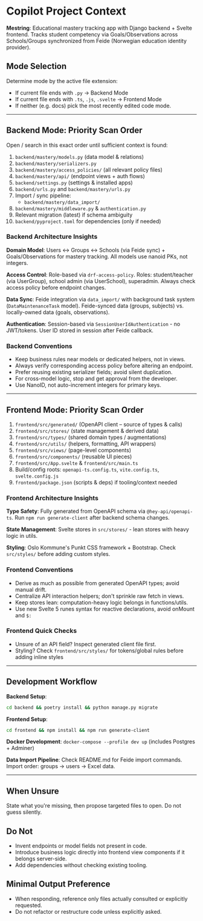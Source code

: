 # Copilot Project Context

**Mestring**: Educational mastery tracking app with Django backend + Svelte frontend. Tracks student competency via Goals/Observations across Schools/Groups synchronized from Feide (Norwegian education identity provider).

## Mode Selection

Determine mode by the active file extension:

- If current file ends with `.py` -> Backend Mode
- If current file ends with `.ts`, `.js`, `.svelte` -> Frontend Mode
- If neither (e.g. docs) pick the most recently edited code mode.

---

## Backend Mode: Priority Scan Order

Open / search in this exact order until sufficient context is found:

1. `backend/mastery/models.py` (data model & relations)
2. `backend/mastery/serializers.py`
3. `backend/mastery/access_policies/` (all relevant policy files)
4. `backend/mastery/api/` (endpoint views + auth flows)
5. `backend/settings.py` (settings & installed apps)
6. `backend/urls.py` and `backend/mastery/urls.py`
7. Import / sync pipeline:
   - `backend/mastery/data_import/`
8. `backend/mastery/middleware.py` & `authentication.py`
9. Relevant migration (latest) if schema ambiguity
10. `backend/pyproject.toml` for dependencies (only if needed)

### Backend Architecture Insights

**Domain Model**: Users ↔ Groups ↔ Schools (via Feide sync) + Goals/Observations for mastery tracking. All models use nanoid PKs, not integers.

**Access Control**: Role-based via `drf-access-policy`. Roles: student/teacher (via UserGroup), school admin (via UserSchool), superadmin. Always check access policy before endpoint changes.

**Data Sync**: Feide integration via `data_import/` with background task system (`DataMaintenanceTask` model). Feide-synced data (groups, subjects) vs. locally-owned data (goals, observations).

**Authentication**: Session-based via `SessionUserIdAuthentication` - no JWT/tokens. User ID stored in session after Feide callback.

### Backend Conventions

- Keep business rules near models or dedicated helpers, not in views.
- Always verify corresponding access policy before altering an endpoint.
- Prefer reusing existing serializer fields; avoid silent duplication.
- For cross-model logic, stop and get approval from the developer.
- Use NanoID, not auto-increment integers for primary keys.

---

## Frontend Mode: Priority Scan Order

1. `frontend/src/generated/` (OpenAPI client – source of types & calls)
2. `frontend/src/stores/` (state management & derived data)
3. `frontend/src/types/` (shared domain types / augmentations)
4. `frontend/src/utils/` (helpers, formatting, API wrappers)
5. `frontend/src/views/` (page-level components)
6. `frontend/src/components/` (reusable UI pieces)
7. `frontend/src/App.svelte` & `frontend/src/main.ts`
8. Build/config roots: `openapi-ts.config.ts`, `vite.config.ts`, `svelte.config.js`
9. `frontend/package.json` (scripts & deps) if tooling/context needed

### Frontend Architecture Insights

**Type Safety**: Fully generated from OpenAPI schema via `@hey-api/openapi-ts`. Run `npm run generate-client` after backend schema changes.

**State Management**: Svelte stores in `src/stores/` - lean stores with heavy logic in utils.

**Styling**: Oslo Kommune's Punkt CSS framework + Bootstrap. Check `src/styles/` before adding custom styles.

### Frontend Conventions

- Derive as much as possible from generated OpenAPI types; avoid manual drift.
- Centralize API interaction helpers; don't sprinkle raw fetch in views.
- Keep stores lean: computation-heavy logic belongs in functions/utils.
- Use new Svelte 5 runes syntax for reactive declarations, avoid onMount and `$:`

### Frontend Quick Checks

- Unsure of an API field? Inspect generated client file first.
- Styling? Check `frontend/src/styles/` for tokens/global rules before adding inline styles

---

## Development Workflow

**Backend Setup**:

```bash
cd backend && poetry install && python manage.py migrate
```

**Frontend Setup**:

```bash
cd frontend && npm install && npm run generate-client
```

**Docker Development**: `docker-compose --profile dev up` (includes Postgres + Adminer)

**Data Import Pipeline**: Check README.md for Feide import commands. Import order: groups → users → Excel data.

---

## When Unsure

State what you're missing, then propose targeted files to open. Do not guess silently.

## Do Not

- Invent endpoints or model fields not present in code.
- Introduce business logic directly into frontend view components if it belongs server-side.
- Add dependencies without checking existing tooling.

## Minimal Output Preference

- When responding, reference only files actually consulted or explicitly requested.
- Do not refactor or restructure code unless explicitly asked.
